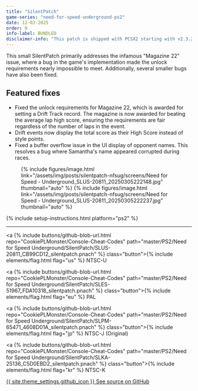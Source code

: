 ```yaml
---
title: "SilentPatch"
game-series: "need-for-speed-underground-ps2"
date: 12-03-2025
order: 0
info-label: BUNDLED
disclaimer-info: "This patch is shipped with PCSX2 starting with v2.3.221."
---
```


This small SilentPatch primarily addresses the infamous "Magazine 22" issue, where a bug in the game's implementation made the unlock requirements nearly impossible to meet.
Additionally, several smaller bugs have also been fixed.

## Featured fixes

* Fixed the unlock requirements for Magazine 22, which is awarded for setting a Drift Track record. The magazine is now awarded for beating the average lap high score,
  ensuring the requirements are fair regardless of the number of laps in the event.
* Drift events now display the total score as their High Score instead of style points.
* Fixed a buffer overflow issue in the UI display of opponent names. This resolves a bug where Samantha's name appeared corrupted during races.

<figure class="media-container small">
{% include figures/image.html link="/assets/img/posts/silentpatch-nfsug/screens/Need for Speed - Underground_SLUS-20811_20250305222148.jpg" thumbnail="auto" %}
{% include figures/image.html link="/assets/img/posts/silentpatch-nfsug/screens/Need for Speed - Underground_SLUS-20811_20250305222237.jpg" thumbnail="auto" %}
</figure>

{% include setup-instructions.html platform="ps2" %}

***

<a {% include buttons/github-blob-url.html repo="CookiePLMonster/Console-Cheat-Codes" path="master/PS2/Need for Speed Underground/SilentPatch/SLUS-20811_CB99CD12_silentpatch.pnach" %} class="button">{% include elements/flag.html flag="us" %} NTSC-U</a>

<a {% include buttons/github-blob-url.html repo="CookiePLMonster/Console-Cheat-Codes" path="master/PS2/Need for Speed Underground/SilentPatch/SLES-51967_FDA10318_silentpatch.pnach" %} class="button">{% include elements/flag.html flag="eu" %} PAL</a>

<a {% include buttons/github-blob-url.html repo="CookiePLMonster/Console-Cheat-Codes" path="master/PS2/Need for Speed Underground/SilentPatch/SLPM-65471_4608D01A_silentpatch.pnach" %} class="button">{% include elements/flag.html flag="jp" %} NTSC-J (Original)</a>

<a {% include buttons/github-blob-url.html repo="CookiePLMonster/Console-Cheat-Codes" path="master/PS2/Need for Speed Underground/SilentPatch/SLKA-25136_C5D0EBD2_silentpatch.pnach" %} class="button">{% include elements/flag.html flag="kr" %} NTSC-K</a>

<a href="https://github.com/CookiePLMonster/Console-Cheat-Codes/tree/master/PS2/Need%20for%20Speed%20Underground/SilentPatch" class="button github" target="_blank">{{ site.theme_settings.github_icon }} See source on GitHub</a>
